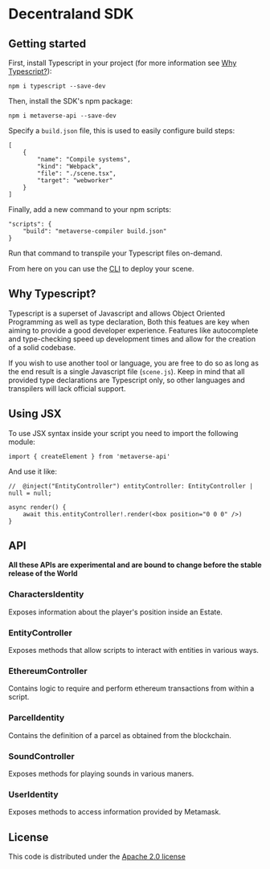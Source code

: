 # Decentraland SDK

## Getting started

First, install Typescript in your project (for more information see [Why Typescript?](#why-typescript)):

    npm i typescript --save-dev

Then, install the SDK's npm package:

    npm i metaverse-api --save-dev

Specify a `build.json` file, this is used to easily configure build steps:

    [
        {
            "name": "Compile systems",
            "kind": "Webpack",
            "file": "./scene.tsx",
            "target": "webworker"
        }
    ]

Finally, add a new command to your npm scripts:

    "scripts": {
        "build": "metaverse-compiler build.json"
    }

Run that command to transpile your Typescript files on-demand.

From here on you can use the [CLI](https://github.com/decentraland/cli) to deploy your scene.

## Why Typescript?

Typescript is a superset of Javascript and allows Object Oriented Programming as well as type declaration, Both this featues are key when aiming to provide a good developer experience. Features like autocomplete and type-checking speed up development times and allow for the creation of a solid codebase.

If you wish to use another tool or language, you are free to do so as long as the end result is a single Javascript file (`scene.js`). Keep in mind that all provided type declarations are Typescript only, so other languages and transpilers will lack official support.

## Using JSX

To use JSX syntax inside your script you need to import the following module:

```tsx
import { createElement } from 'metaverse-api'
```

And use it like:

```tsx
//  @inject("EntityController") entityController: EntityController | null = null;

async render() {
    await this.entityController!.render(<box position="0 0 0" />)
}
```

## API

**All these APIs are experimental and are bound to change before the stable release of the World**

### CharactersIdentity

Exposes information about the player's position inside an Estate.

### EntityController

Exposes methods that allow scripts to interact with entities in various ways.

### EthereumController

Contains logic to require and perform ethereum transactions from within a script.

### ParcelIdentity

Contains the definition of a parcel as obtained from the blockchain.

### SoundController

Exposes methods for playing sounds in various maners.

### UserIdentity

Exposes methods to access information provided by Metamask.

## License

This code is distributed under the [Apache 2.0 license](https://www.apache.org/licenses/LICENSE-2.0)

